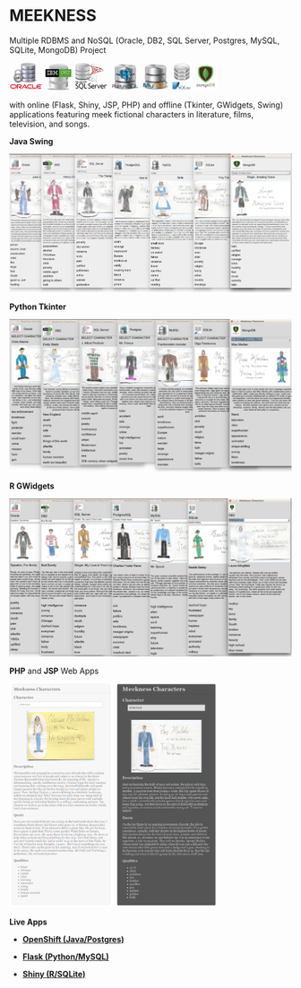# MEEKNESS

Multiple RDBMS and NoSQL (Oracle, DB2, SQL Server, Postgres, MySQL, SQLite, MongoDB) Project


<img src="https://github.com/ParfaitG/MEEKNESS/blob/master/APPS/SWING/Oracle.jpg" height="50px" alt="Oracle Icon"/> <img src="https://github.com/ParfaitG/MEEKNESS/blob/master/APPS/SWING/DB2.jpg" height="50px" alt="DB2 Icon"/> <img src="https://github.com/ParfaitG/MEEKNESS/blob/master/APPS/SWING/SQLServer.jpg" height="50px" alt="SQL Server Icon"/> <img src="https://github.com/ParfaitG/MEEKNESS/blob/master/APPS/SWING/Postgres.jpg" height="50px" alt="Postgres Icon"/> <img src="https://github.com/ParfaitG/MEEKNESS/blob/master/APPS/SWING/MySQL.jpg" height="50px" alt="MySQL Icon"/> <img src="https://github.com/ParfaitG/MEEKNESS/blob/master/APPS/SWING/SQLite.jpg" height="50px" alt="SQLite Icon"/> <img src="https://github.com/ParfaitG/MEEKNESS/blob/master/APPS/SWING/Mongo.jpg" height="50px" alt="MongoDB Icon"/>


with online (Flask, Shiny, JSP, PHP) and offline (Tkinter, GWidgets, Swing) applications featuring meek fictional characters in literature, films, television, and songs.

**Java Swing**

<img src="https://github.com/ParfaitG/MEEKNESS/blob/master/APPS/SWING/All_Swing_Screenshots.png" width="600px" alt="Java App Screenshots"/>

**Python Tkinter**

<img src="https://github.com/ParfaitG/MEEKNESS/blob/master/APPS/TKINTER/All_Tkinter_Screenshots.png" width="600px" alt="Tkinter App Screenshots"/>

**R GWidgets**

<img src="https://github.com/ParfaitG/MEEKNESS/blob/master/APPS/GWIDGETS/All_GWidgets_Screenshots.png" width="600px" alt="Tkinter App Screenshots"/>

**PHP** and **JSP** Web Apps

<img src="https://github.com/ParfaitG/MEEKNESS/blob/master/APPS/PHP/App_Screenshot.png" height="400px" alt="PHP Web App Screenshot"/> <img src="https://github.com/ParfaitG/MEEKNESS/blob/master/APPS/JSP/App_Screenshot.png" height="400px" alt="JSP Web App Screenshot"/>

**Live Apps**

- [**OpenShift (Java/Postgres)**](http://meekness-meekness.193b.starter-ca-central-1.openshiftapps.com/)

- [**Flask (Python/MySQL)**](http://parfaitg.pythonanywhere.com/)

- [**Shiny (R/SQLite)**](https://parfaitg.shinyapps.io/Meekness/)




